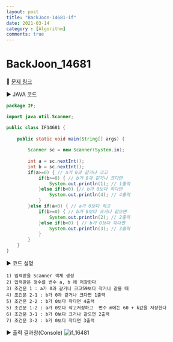 ```yaml
---
layout: post
title: "BackJoon-14681-if"
date: 2021-03-14
category : [Algorithm]
comments: true
---
```


# BackJoon_14681

🎈 [문제 링크](https://www.acmicpc.net/problem/14681)

▶ JAVA 코드 

```java
package IF;

import java.util.Scanner;

public class IF14681 {
	
	public static void main(String[] args) {
		
		Scanner sc = new Scanner(System.in);
		
		int a = sc.nextInt();
		int b = sc.nextInt();
		if(a>=0) { // a가 0과 같거나 크고
			if(b>=0) { // b가 0과 같거나 크다면
				System.out.println(1); // 1출력
			}else if(b<0) {// b가 0보다 작다면
				System.out.println(4); // 4출력
			}
		}else if(a<0) { // a가 0보다 작고
			if(b>=0) { // b가 0보다 크거나 같으면
				System.out.println(2); // 2출력
			}else if(b<0) { // b가 0보다 작다면
				System.out.println(3); // 3출력
			}
		}		
	}
}
```

▶ 코드 설명

    1) 입력받을 Scanner 객체 생성
    2) 입력받은 정수를 변수 a, b 에 저장한다
	3) 조건문 1 : a가 0과 같거나 크고59보다 작거나 같을 때
	4) 조건문 2-1 : b가 0과 같거나 크다면 1출력
	5) 조건문 2-2 : b가 0보다 작다면 4출력
	5) 조건문 1-2 : a가 0보다 작고저장하고  변수 m에는 60 + k값을 저장한다
	6) 조건문 3-1 : b가 0보다 크거나 같으면 2출력
	7) 조건문 3-2 : b가 0보다 작다면 3출력
	
▶ 출력 결과창(Console)
![if_16481](https://user-images.githubusercontent.com/65608960/111062602-35d1f580-84ed-11eb-96ff-afbf911f9dca.JPG)
